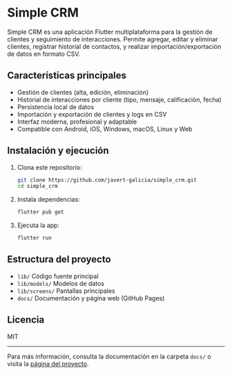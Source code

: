 # Simple CRM

Simple CRM es una aplicación Flutter multiplataforma para la gestión de clientes y seguimiento de interacciones. Permite agregar, editar y eliminar clientes, registrar historial de contactos, y realizar importación/exportación de datos en formato CSV.

## Características principales
- Gestión de clientes (alta, edición, eliminación)
- Historial de interacciones por cliente (tipo, mensaje, calificación, fecha)
- Persistencia local de datos
- Importación y exportación de clientes y logs en CSV
- Interfaz moderna, profesional y adaptable
- Compatible con Android, iOS, Windows, macOS, Linux y Web

## Instalación y ejecución
1. Clona este repositorio:
   ```sh
   git clone https://github.com/javert-galicia/simple_crm.git
   cd simple_crm
   ```
2. Instala dependencias:
   ```sh
   flutter pub get
   ```
3. Ejecuta la app:
   ```sh
   flutter run
   ```

## Estructura del proyecto
- `lib/` Código fuente principal
- `lib/models/` Modelos de datos
- `lib/screens/` Pantallas principales
- `docs/` Documentación y página web (GitHub Pages)

## Licencia
MIT

---

Para más información, consulta la documentación en la carpeta `docs/` o visita la [página del proyecto](https://javiert-galicia.github.io/simple_crm/).
